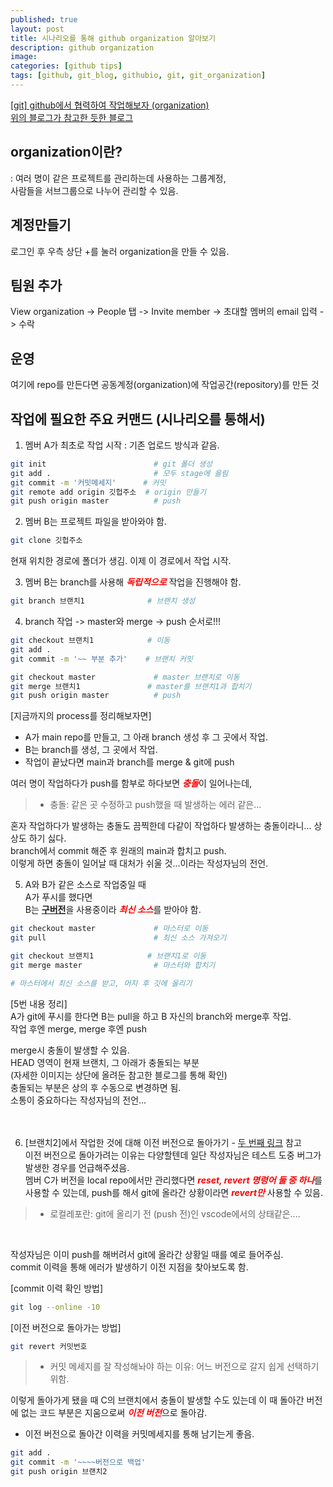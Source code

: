 ```yaml
---
published: true
layout: post
title: 시나리오를 통해 github organization 알아보기
description: github organization
image:
categories: [github tips]
tags: [github, git_blog, githubio, git, git_organization]
---
```


[[git] github에서 협력하여 작업해보자 (organization)](https://coding-hwije.tistory.com/37) <br>
[위의 블로그가 참고한 듯한 블로그](https://victorydntmd.tistory.com/91) <br>

## organization이란?
: 여러 명이 같은 프로젝트를 관리하는데 사용하는 그룹계정, <br>
사람들을 서브그룹으로 나누어 관리할 수 있음. <br>


## 계정만들기
로그인 후 우측 상단 +를 눌러 organization을 만들 수 있음.

## 팀원 추가
View organization -> People 탭 -> Invite member -> 초대할 멤버의 email 입력 -> 수락

## 운영
여기에 repo를 만든다면 공동계정(organization)에 작업공간(repository)를 만든 것

## 작업에 필요한 주요 커맨드 (시나리오를 통해서)
1. 멤버 A가 최초로 작업 시작 : 기존 업로드 방식과 같음.
```bash
git init                        # git 폴더 생성
git add .                       # 모두 stage에 올림
git commit -m '커밋메세지'      # 커밋
git remote add origin 깃헙주소  # origin 만들기
git push origin master          # push

```

2. 멤버 B는 프로젝트 파일을 받아와야 함.
```bash
git clone 깃헙주소
```

현재 위치한 경로에 폴더가 생김.
이제 이 경로에서 작업 시작.

3. 멤버 B는 branch를 사용해 <span style = 'color:red'>***독립적으로***</span> 작업을 진행해야 함.
```bash
git branch 브랜치1              # 브랜치 생성
```

4. branch 작업 -> master와 merge -> push 순서로!!!
```bash
git checkout 브랜치1            # 이동
git add .
git commit -m '~~ 부분 추가'    # 브랜치 커밋

git checkout master             # master 브랜치로 이동
git merge 브랜치1               # master를 브랜치1과 합치기
git push origin master          # push
```

[지금까지의 process를 정리해보자면]
* A가 main repo를 만들고, 그 아래 branch 생성 후 그 곳에서 작업.
* B는 branch를 생성, 그 곳에서 작업.
* 작업이 끝났다면 main과 branch를 merge & git에 push

여러 명이 작업하다가 push를 함부로 하다보면 <span style = 'color:red'>***충돌***</span>이 일어나는데, <br>
> * 충돌: 같은 곳 수정하고 push했을 때 발생하는 에러 같은... <br>

혼자 작업하다가 발생하는 충돌도 끔찍한데 다같이 작업하다 발생하는 충돌이라니... 상상도 하기 싫다. <br>
branch에서 commit 해준 후 원래의 main과 합치고 push. <br>
이렇게 하면 충돌이 일어날 때 대처가 쉬울 것...이라는 작성자님의 전언. <br>

5. A와 B가 같은 소스로 작업중일 때 <br>
A가 푸시를 했다면 <br>
B는 <u>**구버전**</u>을 사용중이라 <span style = 'color:red'>***최신 소스***</span>를 받아야 함.

```bash
git checkout master             # 마스터로 이동
git pull                        # 최신 소스 가져오기

git checkout 브랜치1            # 브랜치1로 이동
git merge master                # 마스터와 합치기

# 마스터에서 최신 소스를 받고, 머지 후 깃에 올리기 
```

[5번 내용 정리] <br>
A가 git에 푸시를 한다면 B는 pull을 하고 B 자신의 branch와 merge후 작업. <br>
작업 후엔 merge, merge 후엔 push <br>

merge시 충돌이 발생할 수 있음. <br>
HEAD 영역이 현재 브랜치, 그 아래가 충돌되는 부분 <br>
(자세한 이미지는 상단에 올려둔 참고한 블로그를 통해 확인) <br>
충돌되는 부분은 상의 후 수동으로 변경하면 됨. <br>
소통이 중요하다는 작성자님의 전언... <br>
<br>
<br>

6. [브랜치2]에서 작업한 것에 대해 이전 버전으로 돌아가기 - [두 번째 링크](https://victorydntmd.tistory.com/91) 참고<br>
이전 버전으로 돌아가려는 이유는 다양할텐데 일단 작성자님은 테스트 도중 버그가 발생한 경우를 언급해주셨음. <br>
멤버 C가 버전을 local repo에서만 관리했다면 <span style = 'color:red'>***reset, revert 명령어 둘 중 하나***</span>를 사용할 수 있는데, push를 해서 git에 올라간 상황이라면 <span style = 'color:red'>***revert만***</span> 사용할 수 있음. <br>
> * 로컬레포란: git에 올리기 전 (push 전)인 vscode에서의 상태같은.... <br>
<br>

작성자님은 이미 push를 해버려서 git에 올라간 상황일 때를 예로 들어주심. <br>
commit 이력을 통해 에러가 발생하기 이전 지점을 찾아보도록 함. <br>

[commit 이력 확인 방법]
```bash
git log --online -10
```

[이전 버전으로 돌아가는 방법]
```bash
git revert 커밋번호
```

> * 커밋 메세지를 잘 작성해놔야 하는 이유: 어느 버전으로 갈지 쉽게 선택하기 위함.

이렇게 돌아가게 됐을 때 C의 브랜치에서 충돌이 발생할 수도 있는데
이 때 돌아간 버전에 없는 코드 부분은 지움으로써 <span style = 'color:red'>***이전 버전***</span>으로 돌아감.


* 이전 버전으로 돌아간 이력을 커밋메세지를 통해 남기는게 좋음.

```bash
git add .
git commit -m '~~~~버전으로 백업'
git push origin 브랜치2
```